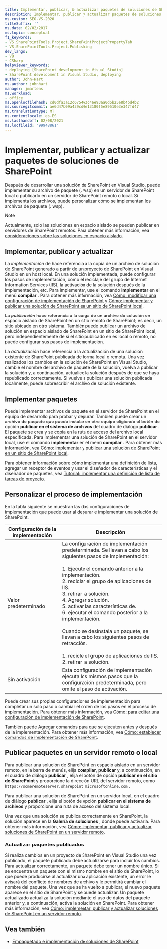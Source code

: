 ```yaml
---
title: Implementar, publicar, & actualizar paquetes de soluciones de SharePoint
description: Implementar, publicar y actualizar paquetes de soluciones de SharePoint. Personalizar el proceso de implementación. Publicar paquetes en un servidor remoto o local.
ms.custom: SEO-VS-2020
titleSuffix: ''
ms.date: 02/02/2017
ms.topic: conceptual
f1_keywords:
- VS.SharePointTools.Project.SharePointProjectPropertyTab
- VS.SharePointTools.Project.Publishing
dev_langs:
- VB
- CSharp
helpviewer_keywords:
- deploying [SharePoint development in Visual Studio]
- SharePoint development in Visual Studio, deploying
author: John-Hart
ms.author: johnhart
manager: jmartens
ms.workload:
- office
ms.openlocfilehash: cd0dfa3a12c675463c46e93aa0d5b25e8b4bd4b2
ms.sourcegitcommit: ae6d47b09a439cd0e13180f5e89510e3e347fd47
ms.translationtype: MT
ms.contentlocale: es-ES
ms.lasthandoff: 02/08/2021
ms.locfileid: "99948861"
---
```

# <a name="deploy-publish-and-upgrade-sharepoint-solution-packages"></a>Implementar, publicar y actualizar paquetes de soluciones de SharePoint
  Después de desarrollar una solución de SharePoint en Visual Studio, puede implementar su archivo de paquete (. wsp) en un servidor de SharePoint local o publicarlo en un servidor de SharePoint remoto o local. Si implementa los archivos, puede personalizar cómo se implementan los archivos de paquete (. wsp).

> [!NOTE]
> Actualmente, solo las soluciones en espacio aislado se pueden publicar en servidores de SharePoint remotos. Para obtener más información, vea [consideraciones sobre las soluciones en espacio aislado](../sharepoint/sandboxed-solution-considerations.md).

## <a name="deploy-publish-and-upgrade"></a>Implementar, publicar y actualizar
 La *implementación* de hace referencia a la copia de un archivo de solución de SharePoint generado a partir de un proyecto de SharePoint en Visual Studio en un host local. En una solución implementada, puede configurar los pasos de implementación, como el reciclaje del grupo de Internet Information Services (IIS), la activación de la solución después de la implementación, etc. Para implementar, use el comando **implementar** en el menú **compilar** . Para obtener más información, vea [Cómo: modificar una configuración de implementación de SharePoint](../sharepoint/how-to-edit-a-sharepoint-deployment-configuration.md) y [Cómo: implementar y publicar una solución de SharePoint en un sitio de SharePoint local](../sharepoint/how-to-deploy-and-publish-a-sharepoint-solution-to-a-local-sharepoint-site.md).

 La *publicación* hace referencia a la carga de un archivo de solución en espacio aislado de SharePoint en un sitio remoto de SharePoint; es decir, un sitio ubicado en otro sistema. También puede publicar un archivo de solución en espacio aislado de SharePoint en un sitio de SharePoint local, pero independientemente de si el sitio publicado en es local o remoto, no puede configurar sus pasos de implementación.

 La *actualización* hace referencia a la actualización de una solución existente de SharePoint publicada de forma local o remota. Una vez realizados los cambios en la solución de SharePoint en Visual Studio, cambie el nombre del archivo de paquete de la solución, vuelva a publicar la solución y, a continuación, actualice la solución después de que se haya republicado correctamente. Si vuelve a publicar una solución publicada localmente, puede sobrescribir el archivo de solución existente.

## <a name="deploy-packages"></a>Implementar paquetes
 Puede implementar archivos de paquete en el servidor de SharePoint en el equipo de desarrollo para probar y depurar. También puede crear un archivo de paquete que puede instalar en otro equipo eligiendo el botón de opción **publicar en el sistema de archivos** del cuadro de diálogo **publicar** . El paquete se crea y se copia en la ruta de acceso del archivo local especificada. Para implementar una solución de SharePoint en el servidor local, use el comando **implementar** en el menú **compilar** . Para obtener más información, vea [Cómo: implementar y publicar una solución de SharePoint en un sitio de SharePoint local](../sharepoint/how-to-deploy-and-publish-a-sharepoint-solution-to-a-local-sharepoint-site.md).

 Para obtener información sobre cómo implementar una definición de lista, agregar un receptor de eventos y usar el diseñador de características y el diseñador de paquetes, vea [Tutorial: implementar una definición de lista de tareas de proyecto](../sharepoint/walkthrough-deploying-a-project-task-list-definition.md).

## <a name="customize-the-deployment-process"></a>Personalizar el proceso de implementación
 En la tabla siguiente se muestran las dos configuraciones de implementación que puede usar al depurar e implementar una solución de SharePoint.

|Configuración de la implementación|Descripción|
|------------------------------|-----------------|
|Valor predeterminado|La configuración de implementación predeterminada. Se llevan a cabo los siguientes pasos de implementación:<br /><br /> 1. Ejecute el comando anterior a la implementación.<br />2. reciclar el grupo de aplicaciones de IIS.<br />3. retirar la solución.<br />4. Agregar solución.<br />5. activar las características de.<br />6. ejecutar el comando posterior a la implementación.<br /><br /> Cuando se desinstala un paquete, se llevan a cabo los siguientes pasos de retracción.<br /><br /> 1. recicle el grupo de aplicaciones de IIS.<br />2. retirar la solución.|
|Sin activación|Esta configuración de implementación ejecuta los mismos pasos que la configuración predeterminada, pero omite el paso de activación.|

 Puede crear sus propias configuraciones de implementación para completar un solo paso o cambiar el orden de los pasos en el proceso de implementación. Para obtener más información, vea [Cómo: para editar una configuración de implementación de SharePoint](../sharepoint/how-to-edit-a-sharepoint-deployment-configuration.md).

 También puede Agregar comandos para que se ejecuten antes y después de la implementación. Para obtener más información, vea [Cómo: establecer comandos de implementación de SharePoint](../sharepoint/how-to-set-sharepoint-deployment-commands.md).

## <a name="publish-packages-to-a-remote-or-local-server"></a>Publicar paquetes en un servidor remoto o local
 Para publicar una solución de SharePoint en espacio aislado en un servidor remoto, en la barra de menús, elija **compilar**, **publicar** y, a continuación, en el cuadro de diálogo **publicar** , elija el botón de opción **publicar en el sitio de SharePoint** y proporcione la dirección URL del servidor remoto, como `https://someremoteserver.sharepoint.microsoftonline.com` .

 Para publicar una solución de SharePoint en un servidor local, en el cuadro de diálogo **publicar** , elija el botón de opción **publicar en el sistema de archivos** y proporcione una ruta de acceso del sistema local.

 Una vez que una solución se publica correctamente en SharePoint, la solución aparece en la **Galería de soluciones** , donde puede activarla. Para obtener más información, vea [Cómo: implementar, publicar y actualizar soluciones de SharePoint en un servidor remoto](../sharepoint/how-to-deploy-publish-and-upgrade-sharepoint-solutions-on-a-remote-server.md).

### <a name="upgrade-published-packages"></a>Actualizar paquetes publicados
 Si realiza cambios en un proyecto de SharePoint en Visual Studio una vez publicado, el paquete publicado debe actualizarse para incluir los cambios. Para actualizar correctamente, un paquete debe tener un nombre único. Si se encuentra un paquete con el mismo nombre en el sitio de SharePoint, lo que puede producirse al actualizar una aplicación existente, un error le avisará del conflicto de nombres de archivo y le permitirá cambiar el nombre del paquete. Una vez que se ha vuelto a publicar, el nuevo paquete aparece en el sitio de SharePoint y se puede actualizar. Un paquete actualizado actualiza la solución mediante el uso de datos del paquete anterior y, a continuación, activa la solución en SharePoint. Para obtener más información, vea [Cómo: implementar, publicar y actualizar soluciones de SharePoint en un servidor remoto](../sharepoint/how-to-deploy-publish-and-upgrade-sharepoint-solutions-on-a-remote-server.md).

## <a name="see-also"></a>Vea también
- [Empaquetado e implementación de soluciones de SharePoint](../sharepoint/packaging-and-deploying-sharepoint-solutions.md)
